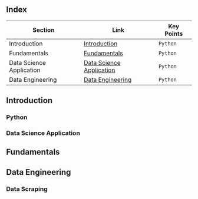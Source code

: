 ## Index
| Section | Link | Key Points |
|---------|------|--------|
| Introduction | [Introduction](#introduction) |`Python`|
| Fundamentals | [Fundamentals](#fundamentals) |`Python`|
| Data Science Application | [Data Science Application](#data-science-application) |`Python`|
| Data Engineering | [Data Engineering](#data-engineering) |`Python`|


## Introduction
### Python

### Data Science Application

## Fundamentals

## Data Engineering
### Data Scraping